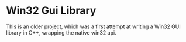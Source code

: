 # Win32 Gui Library
This is an older project, which was a first attempt at writing a Win32 GUI library in C++, wrapping the native win32 api.
